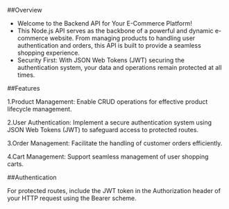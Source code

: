 ##Overview
- Welcome to the Backend API for Your E-Commerce Platform!
- This Node.js API serves as the backbone of a powerful and dynamic e-commerce website. From managing products to handling user authentication and orders, this API is built to provide a seamless shopping experience.
- Security First: With JSON Web Tokens (JWT) securing the authentication system, your data and operations remain protected at all times.

 ##Features

1.Product Management: Enable CRUD operations for effective product lifecycle management.

2.User Authentication: Implement a secure authentication system using JSON Web Tokens (JWT) to safeguard access to protected routes.

3.Order Management: Facilitate the handling of customer orders efficiently.

4.Cart Management: Support seamless management of user shopping carts.


##Authentication

For protected routes, include the JWT token in the Authorization header of your HTTP request using the Bearer scheme.
